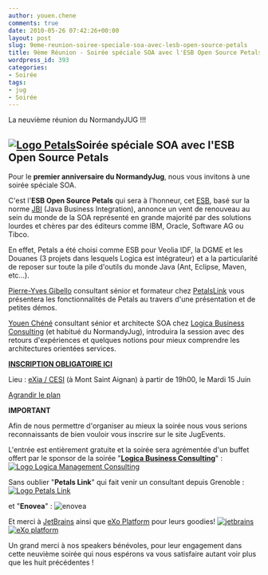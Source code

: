 ```yaml
---
author: youen.chene
comments: true
date: 2010-05-26 07:42:26+00:00
layout: post
slug: 9eme-reunion-soiree-speciale-soa-avec-lesb-open-source-petals
title: 9ème Réunion - Soirée spéciale SOA avec l'ESB Open Source Petals
wordpress_id: 393
categories:
- Soirée
tags:
- jug
- Soirée
---
```


La neuvième réunion du NormandyJUG !!!


## [![Logo Petals](http://www.normandyjug.org/wp-content/uploads/2010/05/Logo-Petals-800x800-300x300.png)](http://www.normandyjug.org/wp-content/uploads/2010/05/Logo-Petals-800x800.png)Soirée spéciale SOA avec l'ESB Open Source Petals


Pour le **premier anniversaire du NormandyJug**, nous vous invitons à une soirée spéciale SOA.

C'est l'**ESB Open Source Petals** qui sera à l'honneur, cet [ESB](http://fr.wikipedia.org/wiki/Enterprise_Service_Bus), basé sur la norme [JBI](http://fr.wikipedia.org/wiki/Java_Business_Integration) (Java Business Integration), annonce un vent de renouveau au sein du monde de la SOA représenté en grande majorité par des solutions lourdes et chères par des éditeurs comme IBM, Oracle, Software AG ou Tibco.

En effet, Petals a été choisi comme ESB pour Veolia IDF, la DGME et les Douanes (3 projets dans lesquels Logica est intégrateur) et a la particularité de reposer sur toute la pile d'outils du monde Java (Ant, Eclipse, Maven, etc...).

[Pierre-Yves Gibello](http://www.gibello.com/) consultant sénior et formateur chez [PetalsLink](http://www.petalslink.com/) vous présentera les fonctionnalités de Petals au travers d'une présentation et de petites démos.

[Youen Chéné](http://www.youenchene.fr) consultant sénior et architecte SOA chez [Logica Business Consulting](http://www.logica.fr/soa/) (et habitué du NormandyJug), introduira la session avec des retours d'expériences et quelques notions pour mieux comprendre les architectures orientées services.

[**INSCRIPTION OBLIGATOIRE ICI**](http://jugevents.org/jugevents/event/show.html?id=27515)

Lieu : [eXia / CESI](http://www.exia.cesi.fr/) (à Mont Saint Aignan) à partir de 19h00, le Mardi 15 Juin


<!-- more -->

[Agrandir le plan](http://maps.google.fr/maps?ie=UTF8&q=exia+cesi+rouen&fb=1&gl=fr&hq=exia+cesi&hnear=rouen&cid=0,0,14303900307713815448&ei=0hTcSueKGtK24QaUzsD1Bg&ved=0CAsQnwIwAA&t=h&iwloc=A&ll=49.476671,1.092023&spn=0.006295,0.006295&source=embed)

**IMPORTANT**

Afin de nous permettre d'organiser au mieux la soirée nous vous serions reconnaissants de bien vouloir vous inscrire sur le site JugEvents.

L'entrée est entièrement gratuite et la soirée sera agrémentée d'un buffet offert par le sponsor de la soirée "**[Logica  Business Consulting](http://www.logica.fr/soa/)**" :
[![Logo Logica Management Consulting](http://www.normandyjug.org/wp-content/uploads/2010/02/Logo_LMC_petit-300x109.jpg)](http://www.normandyjug.org/wp-content/uploads/2010/02/Logo_LMC_petit.jpg)

Sans oublier "**Petals Link**" qui fait venir un consultant depuis Grenoble :
[![Logo Petals Link](http://www.normandyjug.org/wp-content/uploads/2010/05/logo_petalslink_transparent_981x380-300x116.png)](http://www.normandyjug.org/wp-content/uploads/2010/05/logo_petalslink_transparent_981x380.png)

et "**Enovea**" :
![enovea](http://www.normandyjug.org/wp-content/uploads/2009/12/logo_enovea.jpg)

Et merci à [JetBrains](http://www.jetbrains.com/) ainsi que [eXo Platform](http://www.exoplatform.com/) pour leurs goodies!
[![jetbrains](http://www.normandyjug.org/wp-content/uploads/2009/12/jetbrains_banner_120x60.gif)](http://www.jetbrains.com)
[![eXo platform](http://www.normandyjug.org/wp-content/uploads/2009/12/LogoExo.gif)](http://www.exoplatform.com/)

Un grand merci à nos speakers bénévoles, pour leur engagement dans cette neuvième soirée qui nous espérons va vous satisfaire autant voir plus que les huit précédentes !
